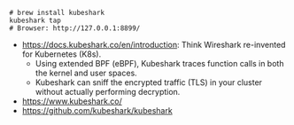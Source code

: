 ```
# brew install kubeshark
kubeshark tap
# Browser: http://127.0.0.1:8899/
```

- https://docs.kubeshark.co/en/introduction: Think Wireshark re-invented for Kubernetes (K8s). 
  - Using extended BPF (eBPF), Kubeshark traces function calls in both the kernel and user spaces.
  - Kubeshark can sniff the encrypted traffic (TLS) in your cluster without actually performing decryption.
- https://www.kubeshark.co/
- https://github.com/kubeshark/kubeshark
